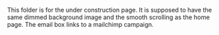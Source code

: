 This folder is for the under construction page.
It is supposed to have the same dimmed background image and the smooth scrolling as the home page.
The email box links to a mailchimp campaign.
